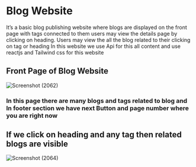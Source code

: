# Blog Website 
It’s a basic blog publishing website where blogs are displayed on the front page with tags connected to them users may view the details page by clicking on heading.
Users may view the all the blog related to their clicking on tag or heading
In this website we use Api for this all content and use reactjs and Tailwind css for this website 

## Front Page of Blog Website
![Screenshot (2062)](https://github.com/aj9834/blog-website/assets/121596903/6e91c424-0c1f-4c8e-a0e7-63978722a807)
### In this page there are many blogs and tags related to blog and In footer section we have next Button and page number where you are right now

## If we click on heading and any tag then related blogs are visible 
![Screenshot (2064)](https://github.com/aj9834/blog-website/assets/121596903/f4469f4c-e948-419c-811a-a808c4fde46e)
